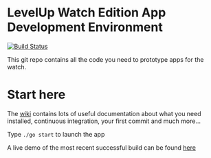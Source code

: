 # LevelUp Watch Edition App Development Environment

[![Build Status](https://circleci.com/gh/twlevelup/mel-2019-sem2-unicorns.svg?style=svg)](https://circleci.com/gh/twlevelup/mel-2019-sem2-unicorns)

This git repo contains all the code you need to prototype apps for the watch.

# Start here

The [wiki](https://github.com/twlevelup/watch_edition/wiki) contains lots of useful documentation about what you need installed, continuous integration, your first commit and much more...

Type ``./go start`` to launch the app

A live demo of the most recent successful build can be found [here](https://twlevelup.github.io/mel-2019-sem2-unicorns/)
